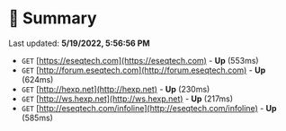 # 📖 Summary
Last updated: **5/19/2022, 5:56:56 PM**

- `GET` [https://eseqtech.com](https://eseqtech.com) - **Up** (553ms)
- `GET` [http://forum.eseqtech.com](http://forum.eseqtech.com) - **Up** (624ms)
- `GET` [http://hexp.net](http://hexp.net) - **Up** (230ms)
- `GET` [http://ws.hexp.net](http://ws.hexp.net) - **Up** (217ms)
- `GET` [http://eseqtech.com/infoline](http://eseqtech.com/infoline) - **Up** (585ms)
